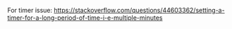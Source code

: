 For timer issue: https://stackoverflow.com/questions/44603362/setting-a-timer-for-a-long-period-of-time-i-e-multiple-minutes